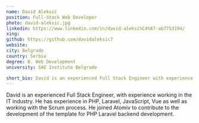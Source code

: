 ```yaml
---
name: David Aleksić
position: Full-Stack Web Developer
photo: david-aleksic.jpg
linkedin: https://www.linkedin.com/in/david-aleksi%C4%87-ab7753194/
xing: 
github: https://github.com/davidaleksic7
website: 
city: Belgrade
country: Serbia
degree: B. Web Development
university: SAE Institute Belgrade

short_bio: David is an experienced Full Stack Engineer with experience in the IT industry, spanning PHP, Laravel, JavaScript and Vue development.
---
```

David is an experienced Full Stack Engineer, with experience working in the IT industry. He has experience in PHP, Laravel, JavaScript, Vue as well as working with the Scrum process. He joined Atomiv to contribute to the development of the template for PHP Laravel backend development.